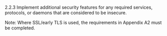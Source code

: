 2.2.3 Implement additional security 
features for any required services, 
protocols, or daemons that are 
considered to be insecure. 

Note: Where SSL/early TLS is used, the 
requirements in Appendix A2 must be 
completed. 

 



